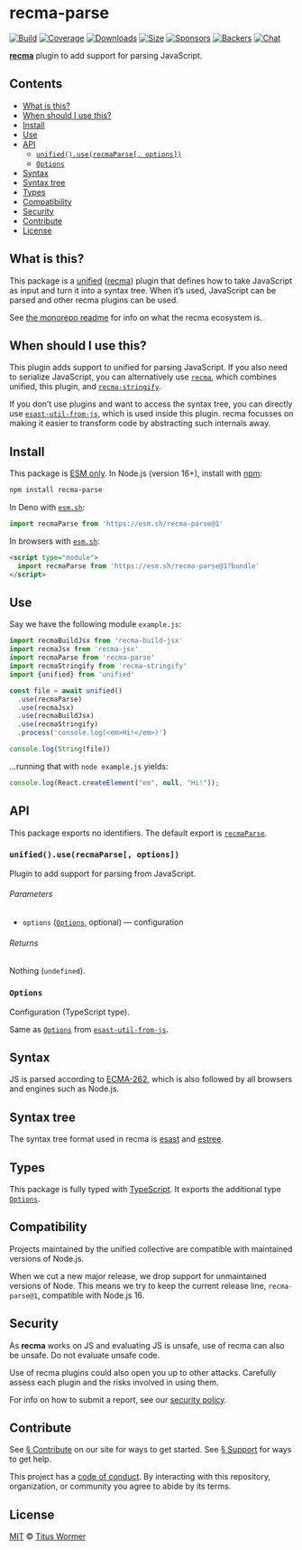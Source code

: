 # recma-parse

[![Build][badge-build-image]][badge-build-url]
[![Coverage][badge-coverage-image]][badge-coverage-url]
[![Downloads][badge-downloads-image]][badge-downloads-url]
[![Size][badge-size-image]][badge-size-url]
[![Sponsors][badge-sponsors-image]][badge-collective-url]
[![Backers][badge-backers-image]][badge-collective-url]
[![Chat][badge-chat-image]][badge-chat-url]

**[recma][github-recma]** plugin to add support for parsing JavaScript.

## Contents

* [What is this?](#what-is-this)
* [When should I use this?](#when-should-i-use-this)
* [Install](#install)
* [Use](#use)
* [API](#api)
  * [`unified().use(recmaParse[, options])`](#unifieduserecmaparse-options)
  * [`Options`](#options)
* [Syntax](#syntax)
* [Syntax tree](#syntax-tree)
* [Types](#types)
* [Compatibility](#compatibility)
* [Security](#security)
* [Contribute](#contribute)
* [License](#license)

## What is this?

This package is a [unified][github-unified] ([recma][github-recma]) plugin that
defines how to take JavaScript as input and turn it into a syntax tree.
When it’s used,
JavaScript can be parsed and other recma plugins can be used.

See [the monorepo readme][github-recma] for info on what the recma ecosystem is.

## When should I use this?

This plugin adds support to unified for parsing JavaScript.
If you also need to serialize JavaScript,
you can alternatively use [`recma`][github-recma-core],
which combines unified,
this plugin,
and [`recma-stringify`][github-recma-stringify].

If you don’t use plugins and want to access the syntax tree,
you can directly use [`esast-util-from-js`][github-esast-util-from-js],
which is used inside this plugin.
recma focusses on making it easier to transform code by abstracting such
internals away.

## Install

This package is [ESM only][github-gist-esm].
In Node.js (version 16+),
install with [npm][npm-install]:

```sh
npm install recma-parse
```

In Deno with [`esm.sh`][esmsh]:

```js
import recmaParse from 'https://esm.sh/recma-parse@1'
```

In browsers with [`esm.sh`][esmsh]:

```html
<script type="module">
  import recmaParse from 'https://esm.sh/recma-parse@1?bundle'
</script>
```

## Use

Say we have the following module `example.js`:

```js
import recmaBuildJsx from 'recma-build-jsx'
import recmaJsx from 'recma-jsx'
import recmaParse from 'recma-parse'
import recmaStringify from 'recma-stringify'
import {unified} from 'unified'

const file = await unified()
  .use(recmaParse)
  .use(recmaJsx)
  .use(recmaBuildJsx)
  .use(recmaStringify)
  .process('console.log(<em>Hi!</em>)')

console.log(String(file))
```

…running that with `node example.js` yields:

```js
console.log(React.createElement("em", null, "Hi!"));
```

## API

This package exports no identifiers.
The default export is [`recmaParse`][api-recma-parse].

### `unified().use(recmaParse[, options])`

Plugin to add support for parsing from JavaScript.

###### Parameters

* `options` ([`Options`][api-options], optional)
  — configuration

###### Returns

Nothing (`undefined`).

### `Options`

Configuration (TypeScript type).

Same as [`Options`][github-esast-util-from-js-options]
from [`esast-util-from-js`][github-esast-util-from-js].

## Syntax

JS is parsed according to [ECMA-262][tc39-ecma-262],
which is also followed by all browsers and engines such as Node.js.

## Syntax tree

The syntax tree format used in recma is [esast][github-esast] and
[estree][github-estree].

## Types

This package is fully typed with [TypeScript][].
It exports the additional type
[`Options`][api-options].

## Compatibility

Projects maintained by the unified collective are compatible with maintained
versions of Node.js.

When we cut a new major release,
we drop support for unmaintained versions of Node.
This means we try to keep the current release line,
`recma-parse@1`,
compatible with Node.js 16.

## Security

As **recma** works on JS and evaluating JS is unsafe,
use of recma can also be unsafe.
Do not evaluate unsafe code.

Use of recma plugins could also open you up to other attacks.
Carefully assess each plugin and the risks involved in using them.

For info on how to submit a report, see our [security policy][health-security].

## Contribute

See [§ Contribute][mdxjs-contribute] on our site for ways to get started.
See [§ Support][mdxjs-support] for ways to get help.

This project has a [code of conduct][health-coc].
By interacting with this repository,
organization,
or community you agree to abide by its terms.

## License

[MIT][file-license] © [Titus Wormer][wooorm]

<!-- Definitions -->

[api-options]: #options

[api-recma-parse]: #unifieduserecmaparse-options

[badge-backers-image]: https://opencollective.com/unified/backers/badge.svg

[badge-build-image]: https://github.com/mdx-js/recma/actions/workflows/main.yml/badge.svg

[badge-build-url]: https://github.com/mdx-js/recma/actions

[badge-collective-url]: https://opencollective.com/unified

[badge-coverage-image]: https://img.shields.io/codecov/c/github/mdx-js/recma.svg

[badge-coverage-url]: https://codecov.io/github/mdx-js/recma

[badge-downloads-image]: https://img.shields.io/npm/dm/recma-parse.svg

[badge-downloads-url]: https://www.npmjs.com/package/recma-parse

[badge-size-image]: https://img.shields.io/bundlejs/size/recma-parse

[badge-size-url]: https://bundlejs.com/?q=recma-parse

[badge-sponsors-image]: https://opencollective.com/unified/sponsors/badge.svg

[badge-chat-image]: https://img.shields.io/badge/chat-discussions-success.svg

[badge-chat-url]: https://github.com/mdx-js/mdx/discussions

[esmsh]: https://esm.sh

[file-license]: license

[github-esast]: https://github.com/syntax-tree/esast

[github-esast-util-from-js]: https://github.com/syntax-tree/esast-util-from-js

[github-esast-util-from-js-options]: https://github.com/syntax-tree/esast-util-from-js#options

[github-estree]: https://github.com/estree/estree

[github-gist-esm]: https://gist.github.com/sindresorhus/a39789f98801d908bbc7ff3ecc99d99c

[github-recma-core]: https://github.com/mdx-js/recma/tree/main/packages/recma

[github-recma-stringify]: https://github.com/mdx-js/recma/tree/main/packages/recma-stringify

[github-recma]: https://github.com/mdx-js/recma

[github-unified]: https://github.com/unifiedjs/unified

[health-coc]: https://github.com/mdx-js/.github/blob/main/code-of-conduct.md

[health-security]: https://github.com/mdx-js/.github/blob/main/security.md

[mdxjs-contribute]: https://mdxjs.com/community/contribute/

[mdxjs-support]: https://mdxjs.com/community/support/

[npm-install]: https://docs.npmjs.com/cli/install

[tc39-ecma-262]: https://tc39.es/ecma262/multipage/

[typescript]: https://www.typescriptlang.org

[wooorm]: https://wooorm.com
